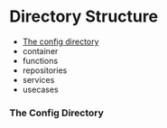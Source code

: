 # Directory Structure

- [The config directory](#config-directory)
- container
- functions
- repositories
- services
- usecases

<h3 id="config-directory">The Config Directory</h3
